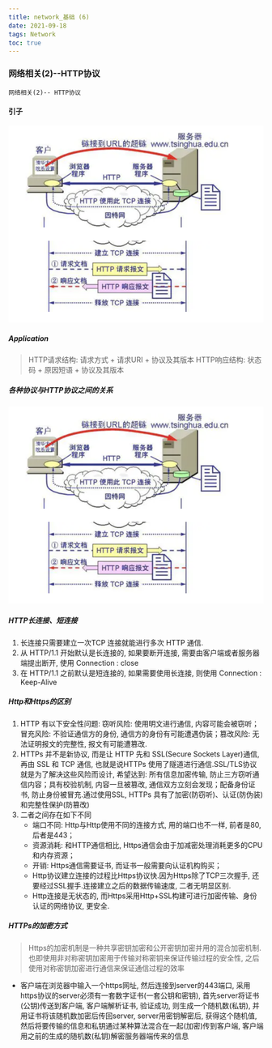 ```yaml
---
title: network_基础 (6)
date: 2021-09-18
tags: Network
toc: true
---
```


### 网络相关(2)--HTTP协议
    网络相关(2)-- HTTP协议

<!-- more -->

#### 引子

![HTTP协议](/img/20210918_1.png)

##### Application
> HTTP请求结构: 请求方式 + 请求URI + 协议及其版本
  HTTP响应结构: 状态码 + 原因短语 + 协议及其版本

##### 各种协议与HTTP协议之间的关系

![各种协议与HTTP协议之间的关系](/img/20210918_1.png)

##### HTTP长连接、短连接
1. 长连接只需要建立一次TCP 连接就能进行多次 HTTP 通信.
2. 从 HTTP/1.1 开始默认是长连接的, 如果要断开连接, 需要由客户端或者服务器端提出断开, 使用 Connection : close
3. 在 HTTP/1.1 之前默认是短连接的, 如果需要使用长连接, 则使用 Connection : Keep-Alive

##### Http和Https的区别
1. HTTP 有以下安全性问题: 窃听风险: 使用明文进行通信, 内容可能会被窃听；冒充风险: 不验证通信方的身份, 通信方的身份有可能遭遇伪装；篡改风险: 无法证明报文的完整性, 报文有可能遭篡改.
2. HTTPs 并不是新协议, 而是让 HTTP 先和 SSL(Secure Sockets Layer)通信, 再由 SSL 和 TCP 通信, 也就是说HTTPs 使用了隧道进行通信.SSL/TLS协议就是为了解决这些风险而设计, 希望达到: 所有信息加密传输, 防止三方窃听通信内容；具有校验机制, 内容一旦被篡改, 通信双方立刻会发现；配备身份证书, 防止身份被冒充.通过使用SSL, HTTPs 具有了加密(防窃听)、认证(防伪装)和完整性保护(防篡改)
3. 二者之间存在如下不同
    * 端口不同: Http与Http使用不同的连接方式, 用的端口也不一样, 前者是80, 后者是443；
    * 资源消耗: 和HTTP通信相比, Https通信会由于加减密处理消耗更多的CPU和内存资源；
    * 开销: Https通信需要证书, 而证书一般需要向认证机构购买；
    * Http协议建立连接的过程比Https协议快.因为Https除了TCP三次握手, 还要经过SSL握手.连接建立之后的数据传输速度, 二者无明显区别.
    * Http连接是无状态的, 而Https采用Http+SSL构建可进行加密传输、身份认证的网络协议, 更安全.

##### HTTPs的加密方式
> Https的加密机制是一种共享密钥加密和公开密钥加密并用的混合加密机制.也即使用非对称密钥加密用于传输对称密钥来保证传输过程的安全性, 之后使用对称密钥加密进行通信来保证通信过程的效率
- 客户端在浏览器中输入一个https网址, 然后连接到server的443端口, 采用https协议的server必须有一套数字证书(一套公钥和密钥), 首先server将证书(公钥)传送到客户端, 客户端解析证书, 验证成功, 则生成一个随机数(私钥), 并用证书将该随机数加密后传回server, server用密钥解密后, 获得这个随机值, 然后将要传输的信息和私钥通过某种算法混合在一起(加密)传到客户端, 客户端用之前的生成的随机数(私钥)解密服务器端传来的信息


